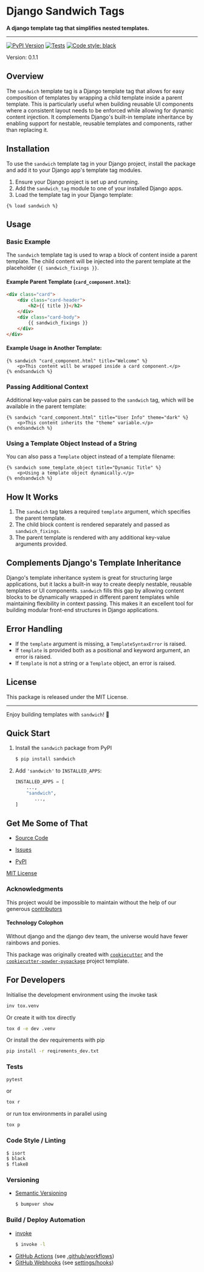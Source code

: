 # Django Sandwich Tags

**A django template tag that simplifies nested templates.**

---
[![PyPI Version](https://img.shields.io/pypi/v/sandwich.svg)](https://pypi.python.org/pypi/sandwich)
[![Tests](https://github.com/jacobtumak/django-sandwich-tag/.github/workflows/tox.yaml/badge.svg)](https://github.com/jacobtumak/django-sandwich-tag/.github/workflows/tox.yaml)
[![Code style: black](https://img.shields.io/badge/code%20style-black-000000.svg)](https://github.com/jacobtumak/sandwich)

Version: 0.1.1

## Overview

The `sandwich` template tag is a Django template tag that allows for easy composition of templates by wrapping a child template inside a parent template. This is particularly useful when building reusable UI components where a consistent layout needs to be enforced while allowing for dynamic content injection. It complements Django's built-in template inheritance by enabling support for nestable, reusable templates and components, rather than replacing it.

## Installation

To use the `sandwich` template tag in your Django project, install the package and add it to your Django app's template tag modules.

1. Ensure your Django project is set up and running.
2. Add the `sandwich_tag` module to one of your installed Django apps.
3. Load the template tag in your Django template:

```django
{% load sandwich %}
```

## Usage

### Basic Example

The `sandwich` template tag is used to wrap a block of content inside a parent template. The child content will be injected into the parent template at the placeholder `{{ sandwich_fixings }}`.

#### Example Parent Template (`card_component.html`):

```html
<div class="card">
    <div class="card-header">
        <h2>{{ title }}</h2>
    </div>
    <div class="card-body">
        {{ sandwich_fixings }}
    </div>
</div>
```

#### Example Usage in Another Template:

```django
{% sandwich "card_component.html" title="Welcome" %}
    <p>This content will be wrapped inside a card component.</p>
{% endsandwich %}
```

### Passing Additional Context

Additional key-value pairs can be passed to the `sandwich` tag, which will be available in the parent template:

```django
{% sandwich "card_component.html" title="User Info" theme="dark" %}
    <p>This content inherits the "theme" variable.</p>
{% endsandwich %}
```

### Using a Template Object Instead of a String

You can also pass a `Template` object instead of a template filename:

```django
{% sandwich some_template_object title="Dynamic Title" %}
    <p>Using a template object dynamically.</p>
{% endsandwich %}
```

## How It Works

1. The `sandwich` tag takes a required `template` argument, which specifies the parent template.
2. The child block content is rendered separately and passed as `sandwich_fixings`.
3. The parent template is rendered with any additional key-value arguments provided.

## Complements Django's Template Inheritance

Django's template inheritance system is great for structuring large applications, but it lacks a built-in way to create deeply nestable, reusable templates or UI components. `sandwich` fills this gap by allowing content blocks to be dynamically wrapped in different parent templates while maintaining flexibility in context passing. This makes it an excellent tool for building modular front-end structures in Django applications.

## Error Handling

- If the `template` argument is missing, a `TemplateSyntaxError` is raised.
- If `template` is provided both as a positional and keyword argument, an error is raised.
- If `template` is not a string or a `Template` object, an error is raised.

## License

This package is released under the MIT License.

---

Enjoy building templates with `sandwich`! 🥪




## Quick Start

1. Install the `sandwich` package from PyPI
    ```bash
    $ pip install sandwich
    ```

2. Add `'sandwich'` to `INSTALLED_APPS`:
    ```python
    INSTALLED_APPS = [
        ...,
        "sandwich",
           ...,
    ]
    ```
   
## Get Me Some of That
* [Source Code](https://github.com/jacobtumak/sandwich)

* [Issues](https://github.com/jacobtumak/sandwich/issues)
* [PyPI](https://pypi.org/project/sandwich)

[MIT License](https://github.com/jacobtumak/sandwich/blob/master/LICENSE)


### Acknowledgments
This project would be impossible to maintain without the help of our generous [contributors](https://github.com/jacobtumak/sandwich/graphs/contributors)

#### Technology Colophon

Without django and the django dev team, the universe would have fewer rainbows and ponies.

This package was originally created with [`cookiecutter`](https://www.cookiecutter.io/) 
and the [`cookiecutter-powder-pypackage`](https://github.com/JacobTumak/CookiePowder) project template.


## For Developers
Initialise the development environment using the invoke task
   ```bash
   inv tox.venv
   ```
Or create it with tox directly
   ```bash
   tox d -e dev .venv
   ```
Or install the dev requirements with pip
   ```bash
   pip install -r reqirements_dev.txt
   ```

### Tests
   ```bash
   pytest
   ```
or
   ```bash
   tox r
   ```
or run tox environments in parallel using
   ```bash
   tox p
   ```

### Code Style / Linting
   ```bash
   $ isort
   $ black
   $ flake8
   ```

### Versioning
 * [Semantic Versioning](https://semver.org/)
   ```bash
   $ bumpver show
   ```



### Build / Deploy Automation
 * [invoke](https://www.pyinvoke.org/)
   ```bash
   $ invoke -l
   ```
 * [GitHub Actions](https://docs.github.com/en/actions) (see [.github/workflows](https://github.com/jacobtumak/sandwich/tree/master/.github/workflows))
 * [GitHub Webhooks](https://docs.github.com/en/webhooks)  (see [settings/hooks](https://github.com/jacobtumak/sandwich/settings/hooks))

